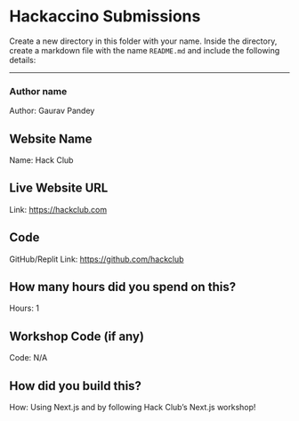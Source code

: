 # Hackaccino Submissions

Create a new directory in this folder with your name. Inside the directory, create a markdown file with the name `README.md` and include the following details:

---

### Author name

Author: Gaurav Pandey

<!-- A name or nickname that you want to appear as the author of the website -->

## Website Name

Name: Hack Club

## Live Website URL

Link: https://hackclub.com

## Code

GitHub/Replit Link: https://github.com/hackclub

## How many hours did you spend on this?

Hours: 1

## Workshop Code (if any)

Code: N/A

## How did you build this?

How: Using Next.js and by following Hack Club’s Next.js workshop!
